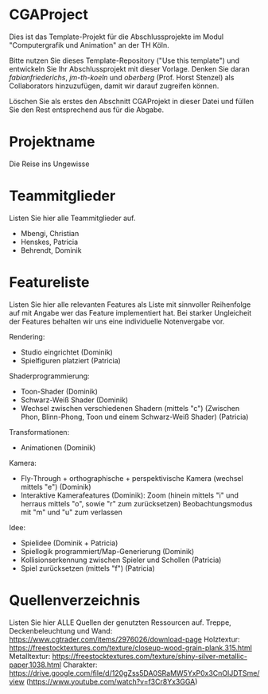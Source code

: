 # CGAProject
Dies ist das Template-Projekt für die Abschlussprojekte im Modul "Computergrafik und Animation" an der TH Köln.

Bitte nutzen Sie dieses Template-Repository ("Use this template") und entwickeln Sie Ihr Abschlussprojekt mit dieser Vorlage. Denken Sie daran *fabianfriederichs*, *jm-th-koeln* und *oberberg* (Prof. Horst Stenzel) als Collaborators hinzuzufügen, damit wir darauf zugreifen können.

Löschen Sie als erstes den Abschnitt CGAProjekt in dieser Datei und füllen Sie den Rest entsprechend aus für die Abgabe.

# Projektname
Die Reise ins Ungewisse

# Teammitglieder
Listen Sie hier alle Teammitglieder auf.
- Mbengi, Christian
- Henskes, Patricia
- Behrendt, Dominik

# Featureliste
Listen Sie hier alle relevanten Features als Liste mit sinnvoller Reihenfolge auf mit Angabe wer das Feature implementiert hat.
Bei starker Ungleicheit der Features behalten wir uns eine individuelle Notenvergabe vor.

Rendering:
- Studio eingrichtet (Dominik)
- Spielfiguren platziert (Patricia)

Shaderprogrammierung:
- Toon-Shader (Dominik)
- Schwarz-Weiß Shader (Dominik)
- Wechsel zwischen verschiedenen Shadern (mittels "c") 
 (Zwischen Phon, Blinn-Phong, Toon und einem Schwarz-Weiß Shader) (Patricia)

Transformationen:
- Animationen (Dominik)

Kamera:
- Fly-Through + orthographische + perspektivische Kamera (wechsel mittels "e") (Dominik)
- Interaktive Kamerafeatures (Dominik):   Zoom (hinein mittels "i" und herraus mittels "o", sowie "r" zum zurücksetzen)
                                          Beobachtungsmodus mit "m" und "u" zum verlassen

Idee:
- Spielidee (Dominik + Patricia)
- Spiellogik programmiert/Map-Generierung (Dominik)
- Kollisionserkennung zwischen Spieler und Schollen (Patricia)
- Spiel zurücksetzen (mittels "f") (Patricia)

# Quellenverzeichnis
Listen Sie hier ALLE Quellen der genutzten Ressourcen auf.
Treppe, Deckenbeleuchtung und Wand: https://www.cgtrader.com/items/2976026/download-page
Holztextur: 				                https://freestocktextures.com/texture/closeup-wood-grain-plank,315.html
Metalltextur:				               https://freestocktextures.com/texture/shiny-silver-metallic-paper,1038.html
Charakter:                      https://drive.google.com/file/d/120gZss5DA0SRaMW5YxP0x3CnOlJDTSme/view (https://www.youtube.com/watch?v=f3Cr8Yx3GGA)

